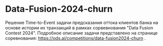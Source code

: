 # Data-Fusion-2024-churn
Решение Time-to-Event задачи предсказания оттока клиентов банка на основе истории их транзакций в рамках сорвевнования "Data Fusion Contest 2024". Подробное описание задачи представлено на странице соревнования: https://ods.ai/competitions/data-fusion2024-churn .
